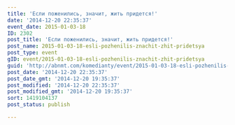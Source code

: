 ```yaml
---
title: 'Если поженились, значит, жить придется!'
date: '2014-12-20 22:35:37'
event_date: 2015-01-03-18
ID: 2302
post_title: 'Если поженились, значит, жить придется!'
post_name: 2015-01-03-18-esli-pozhenilis-znachit-zhit-pridetsya
post_type: event
gID: event/2015-01-03-18-esli-pozhenilis-znachit-zhit-pridetsya
guid: 'http://abnmt.com/komedianty/event/2015-01-03-18-esli-pozhenilis-znachit-zhit-pridetsya'
post_date: '2014-12-20 22:35:37'
post_date_gmt: '2014-12-20 19:35:37'
post_modified: '2014-12-20 22:35:37'
post_modified_gmt: '2014-12-20 19:35:37'
sort: 1419104137
post_status: publish

---
```


